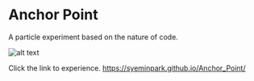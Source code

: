 # Anchor Point
A particle experiment based on the nature of code.

![alt text](https://github.com/[syeminpark]/[Anchor_point]/blob/[main]/anchor_point.jpg?raw=true)

Click the link to experience.
https://syeminpark.github.io/Anchor_Point/ 
